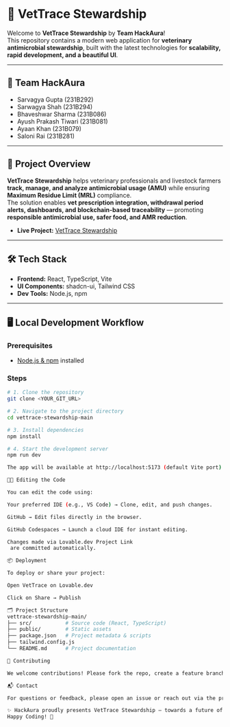 # 🐾 VetTrace Stewardship  

Welcome to **VetTrace Stewardship** by **Team HackAura**!  
This repository contains a modern web application for **veterinary antimicrobial stewardship**, built with the latest technologies for **scalability, rapid development, and a beautiful UI**.  

---

## 👥 Team HackAura  

- Sarvagya Gupta (231B292)  
- Sarwagya Shah (231B294)  
- Bhaveshwar Sharma (231B086)  
- Ayush Prakash Tiwari (231B081)  
- Ayaan Khan (231B079)  
- Saloni Rai (231B281)  

---

## 🚀 Project Overview  

**VetTrace Stewardship** helps veterinary professionals and livestock farmers **track, manage, and analyze antimicrobial usage (AMU)** while ensuring **Maximum Residue Limit (MRL)** compliance.  
The solution enables **vet prescription integration, withdrawal period alerts, dashboards, and blockchain-based traceability** — promoting **responsible antimicrobial use, safer food, and AMR reduction**.  

- **Live Project:** [VetTrace Stewardship](https://lovable.dev/projects/6286c91f-0b13-49b8-ba6e-9b73a8afaa44)  

---

## 🛠️ Tech Stack  

- **Frontend:** React, TypeScript, Vite  
- **UI Components:** shadcn-ui, Tailwind CSS  
- **Dev Tools:** Node.js, npm  

---

## 🖥️ Local Development Workflow  

### Prerequisites  
- [Node.js & npm](https://github.com/nvm-sh/nvm#installing-and-updating) installed  

### Steps  

```sh
# 1. Clone the repository
git clone <YOUR_GIT_URL>

# 2. Navigate to the project directory
cd vettrace-stewardship-main

# 3. Install dependencies
npm install

# 4. Start the development server
npm run dev

The app will be available at http://localhost:5173 (default Vite port).

🧑‍💻 Editing the Code

You can edit the code using:

Your preferred IDE (e.g., VS Code) → Clone, edit, and push changes.

GitHub → Edit files directly in the browser.

GitHub Codespaces → Launch a cloud IDE for instant editing.

Changes made via Lovable.dev Project Link
 are committed automatically.

📦 Deployment

To deploy or share your project:

Open VetTrace on Lovable.dev

Click on Share → Publish

🗂️ Project Structure
vettrace-stewardship-main/
├── src/           # Source code (React, TypeScript)
├── public/        # Static assets
├── package.json   # Project metadata & scripts
├── tailwind.config.js
└── README.md      # Project documentation

📝 Contributing

We welcome contributions! Please fork the repo, create a feature branch, and submit a pull request.

📬 Contact

For questions or feedback, please open an issue or reach out via the project page.

✨ HackAura proudly presents VetTrace Stewardship — towards a future of safer food, healthier livestock, and sustainable farming.
Happy Coding! 🐾